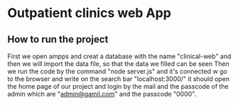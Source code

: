 # Outpatient clinics web App
## How to run the project
First we open ampps and creat a database with the name "clinical-web" and then we will import the data file, so that the data we filled can be seen Then we run the code by the command "node server.js" and it's connected w go to the browser and write on the search bar "localhost:3000/" it should open the home page of our project and login by the mail and the passcode of the admin which are "admin@gamil.com" and the passcode "0000".
